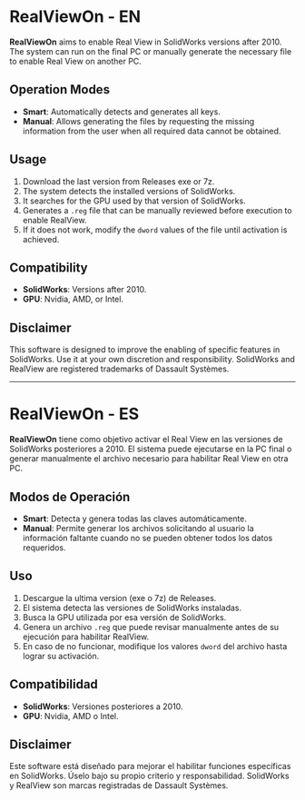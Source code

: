 # RealViewOn - EN

**RealViewOn** aims to enable Real View in SolidWorks versions after 2010. The system can run on the final PC or manually generate the necessary file to enable Real View on another PC.

## Operation Modes

- **Smart**: Automatically detects and generates all keys.
- **Manual**: Allows generating the files by requesting the missing information from the user when all required data cannot be obtained.

## Usage

1. Download the last version from Releases exe or 7z.
3. The system detects the installed versions of SolidWorks.
4. It searches for the GPU used by that version of SolidWorks.
5. Generates a `.reg` file that can be manually reviewed before execution to enable RealView.
6. If it does not work, modify the `dword` values of the file until activation is achieved.

## Compatibility

- **SolidWorks**: Versions after 2010.
- **GPU**: Nvidia, AMD, or Intel.

## Disclaimer

This software is designed to improve the enabling of specific features in SolidWorks. Use it at your own discretion and responsibility. SolidWorks and RealView are registered trademarks of Dassault Systèmes.

___
# RealViewOn - ES

**RealViewOn** tiene como objetivo activar el Real View en las versiones de SolidWorks posteriores a 2010. El sistema puede ejecutarse en la PC final o generar manualmente el archivo necesario para habilitar Real View en otra PC.

## Modos de Operación

- **Smart**: Detecta y genera todas las claves automáticamente.
- **Manual**: Permite generar los archivos solicitando al usuario la información faltante cuando no se pueden obtener todos los datos requeridos.

## Uso

1. Descargue la ultima version (exe o 7z) de Releases.
2. El sistema detecta las versiones de SolidWorks instaladas.
3. Busca la GPU utilizada por esa versión de SolidWorks.
4. Genera un archivo `.reg` que puede revisar manualmente antes de su ejecución para habilitar RealView.
5. En caso de no funcionar, modifique los valores `dword` del archivo hasta lograr su activación.

## Compatibilidad

- **SolidWorks**: Versiones posteriores a 2010.
- **GPU**: Nvidia, AMD o Intel.

## Disclaimer

Este software está diseñado para mejorar el habilitar funciones específicas en SolidWorks. Úselo bajo su propio criterio y responsabilidad. SolidWorks y RealView son marcas registradas de Dassault Systèmes.
